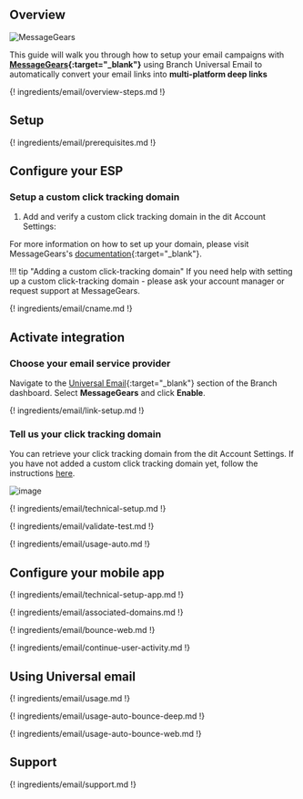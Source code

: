 ## Overview

![MessageGears](/_assets/img/pages/email/messagegears/messagegears.png)

This guide will walk you through how to setup your email campaigns with **[MessageGears](https://messagegears.com/){:target="\_blank"}** using Branch Universal Email to automatically convert your email links into **multi-platform deep links**

{! ingredients/email/overview-steps.md !}

## Setup

{! ingredients/email/prerequisites.md !}

## Configure your ESP

### Setup a custom click tracking domain

1. Add and verify a custom click tracking domain in the dit Account Settings:

For more information on how to set up your domain, please visit MessageGears's [documentation](https://support.messagegears.com/hc/en-us/articles/236281188-Whitelabeling-and-Dedicated-IPs#customtrackingdomain){:target="\_blank"}.

!!! tip "Adding a custom click-tracking domain"
    If you need help with setting up a custom click-tracking domain - please ask your account manager or request support at MessageGears.

{! ingredients/email/cname.md !}

## Activate integration

### Choose your email service provider

Navigate to the [Universal Email](https://dashboard.branch.io/email){:target="\_blank"} section of the Branch dashboard. Select **MessageGears** and click **Enable**.

{! ingredients/email/link-setup.md !}

### Tell us your click tracking domain

You can retrieve your click tracking domain from the dit Account Settings. If you have not added a custom click tracking domain yet, follow the instructions [here](#setup-a-custom-click-tracking-domain).

![image](/_assets/img/pages/email/messagegears/setup-config.png)

{! ingredients/email/technical-setup.md !}

{! ingredients/email/validate-test.md !}

{! ingredients/email/usage-auto.md !}

## Configure your mobile app

{! ingredients/email/technical-setup-app.md !}

{! ingredients/email/associated-domains.md !}

{! ingredients/email/bounce-web.md !}

{! ingredients/email/continue-user-activity.md !}

## Using Universal email

{! ingredients/email/usage.md !}

{! ingredients/email/usage-auto-bounce-deep.md !}

{! ingredients/email/usage-auto-bounce-web.md !}

## Support

{! ingredients/email/support.md !}
